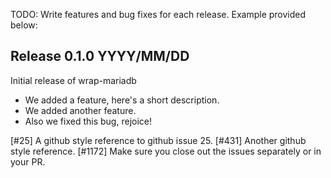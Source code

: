 TODO: Write features and bug fixes for each release. Example provided below:

## Release 0.1.0 YYYY/MM/DD

Initial release of wrap-mariadb

* We added a feature, here's a short description.
* We added another feature.
* Also we fixed this bug, rejoice!

[#25] A github style reference to github issue 25.
[#431] Another github style reference.
[#1172] Make sure you close out the issues separately or in your PR.
